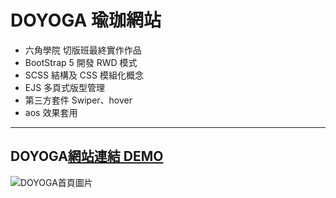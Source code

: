 <h1>DOYOGA 瑜珈網站</h1>

* 六角學院 切版班最終實作作品
* BootStrap 5 開發 RWD 模式
* SCSS 結構及 CSS 模組化概念
* EJS 多頁式版型管理
* 第三方套件 Swiper、hover
* aos 效果套用

***

## DOYOGA[網站連結 DEMO](https://judytung.github.io/DOYOGA/)

![DOYOGA首頁圖片](https://upload.cc/i1/2021/09/30/x9cSbF.png)


